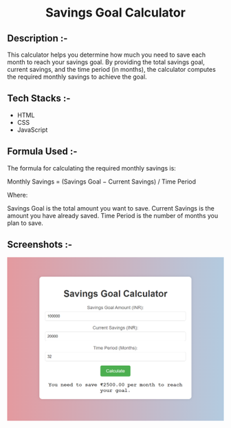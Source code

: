 # <p align="center">Savings Goal Calculator</p>

## Description :-

This calculator helps you determine how much you need to save each month to reach your savings goal. By providing the total savings goal, current savings, and the time period (in months), the calculator computes the required monthly savings to achieve the goal.

## Tech Stacks :-

- HTML
- CSS
- JavaScript

## Formula Used :-

The formula for calculating the required monthly savings is:

Monthly Savings = (Savings Goal − Current Savings) / Time Period
 
Where:

Savings Goal is the total amount you want to save.
Current Savings is the amount you have already saved.
Time Period is the number of months you plan to save.

## Screenshots :-

![alt text](image.png)
